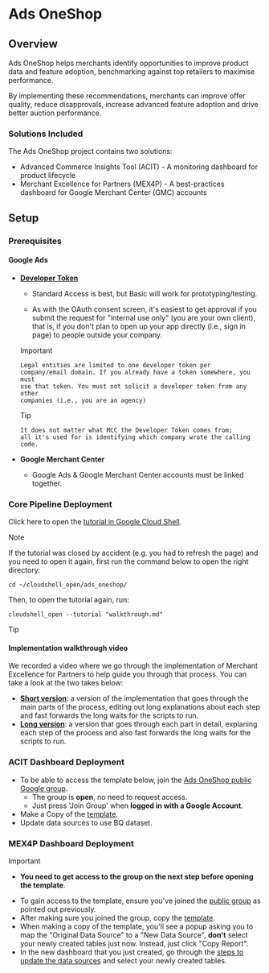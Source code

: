 # Ads OneShop

## Overview

Ads OneShop helps merchants identify opportunities to improve product data and
feature adoption, benchmarking against top retailers to maximise performance.

By implementing these recommendations, merchants can improve offer quality,
reduce disapprovals, increase advanced feature adoption and drive better auction
performance.

### Solutions Included

The Ads OneShop project contains two solutions:

*   Advanced Commerce Insights Tool (ACIT) - A monitoring dashboard for product lifecycle
*   Merchant Excellence for Partners (MEX4P) - A best-practices dashboard for Google Merchant Center (GMC) accounts


## Setup

### Prerequisites

#### Google Ads

*   [**Developer Token**](https://developers.google.com/google-ads/api/docs/get-started/dev-token)

    *   Standard Access is best, but Basic will work for prototyping/testing.

    *   As with the OAuth consent screen, it's easiest to get approval if you
        submit the request for "internal use only" (you are your own client),
        that is, if you don't plan to open up your app directly (i.e., sign in
        page) to people outside your company.

    > [!IMPORTANT]
        Legal entities are limited to one developer token per
        company/email domain. If you already have a token somewhere, you must
        use that token. You must not solicit a developer token from any other
        companies (i.e., you are an agency)

    > [!TIP]
        It does not matter what MCC the Developer Token comes from;
        all it's used for is identifying which company wrote the calling code.

*   **Google Merchant Center**

    *   Google Ads & Google Merchant Center accounts must be linked together.

### Core Pipeline Deployment

Click here to open the [tutorial in Google Cloud Shell](https://console.cloud.google.com/?cloudshell=true&cloudshell_git_repo=https://github.com/google/ads_oneshop&cloudshell_tutorial=walkthrough.md).

> [!NOTE]
> If the tutorial was closed by accident (e.g. you had to refresh the page) and you need to open it again, first run the command below to open the right directory:
>
> `cd ~/cloudshell_open/ads_oneshop/`
>
> Then, to open the tutorial again, run:
>
> `cloudshell_open --tutorial "walkthrough.md"`

> [!TIP]
> #### Implementation walkthrough  video
> We recorded a video where we go through the implementation of Merchant Excellence for Partners to help guide you through that process. You can take a look at the two takes below:
> * **[Short version](https://www.youtube.com/watch?v=8Fb-X7IJxcI)**: a version of the implementation that goes through the main parts of the process, editing out long explanations about each step and fast forwards the long waits for the scripts to run.
> * **[Long version](https://www.youtube.com/watch?v=ji8RaVgBcUI)**: a version that goes through each part in detail, explaning each step of the process and also fast forwards the long waits for the scripts to run.

### ACIT Dashboard Deployment

*   To be able to access the template below, join the
    [Ads OneShop public Google group](https://groups.google.com/g/ads-oneshop).
    *   The group is **open**, no need to request access.
    *   Just press 'Join Group' when **logged in with a Google Account**.
*   Make a Copy of the
    [template](https://lookerstudio.google.com/c/u/0/reporting/666f766e-6b80-48fb-94ca-aa8efe1113a0/page/RLaHD).
*   Update data sources to use BQ dataset.

### MEX4P Dashboard Deployment

> [!IMPORTANT]
> *    **You need to get access to the group on the next step before opening the template**.
*   To gain access to the template, ensure you've joined the
    [public group](https://groups.google.com/g/ads-oneshop) as pointed out
    previously.
*   After making sure you joined the group, copy the
    [template](https://lookerstudio.google.com/c/u/0/reporting/8b2138b7-6fd2-4c99-9910-a5f5b109015e/page/2RkaD).
*   When making a copy of the template, you'll see a popup asking you to map the "Original Data Source" to a "New Data Source", **don't** select your newly created tables just now. Instead, just click "Copy Report".
*   In the new dashboard that you just created, go through the [steps to update the data sources](https://cloud.google.com/looker/docs/studio/edit-a-data-source-article) and select your newly created tables.

